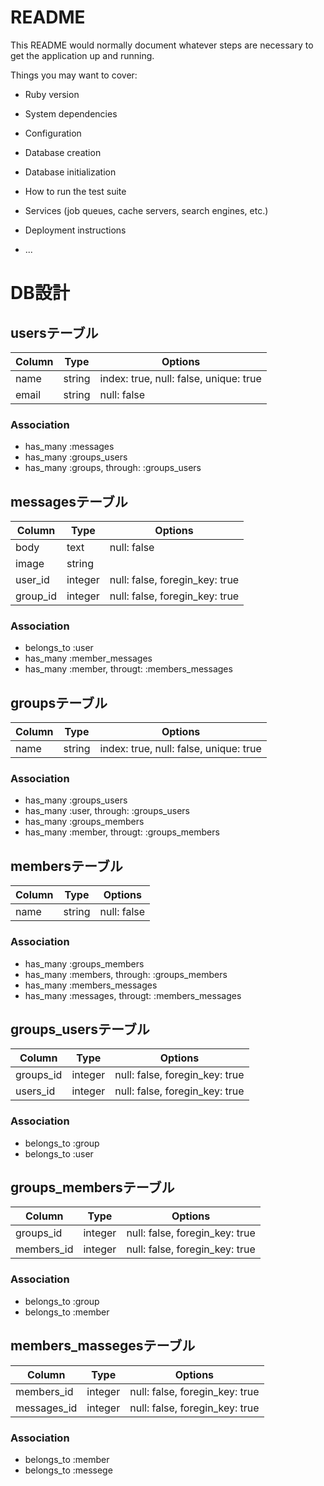 # README

This README would normally document whatever steps are necessary to get the
application up and running.

Things you may want to cover:

* Ruby version

* System dependencies

* Configuration

* Database creation

* Database initialization

* How to run the test suite

* Services (job queues, cache servers, search engines, etc.)

* Deployment instructions

* ...

# DB設計

## usersテーブル

|Column|Type|Options|
|------|----|-------|
|name|string|index: true, null: false, unique: true|
|email|string|null: false|

### Association
- has_many :messages
- has_many :groups_users
- has_many :groups, through: :groups_users

## messagesテーブル

|Column|Type|Options|
|------|----|-------|
|body|text|null: false|
|image|string||
|user_id|integer|null: false, foregin_key: true|
|group_id|integer|null: false, foregin_key: true|

### Association
- belongs_to :user
- has_many :member_messages
- has_many :member, througt: :members_messages

## groupsテーブル

|Column|Type|Options|
|------|----|-------|
|name|string|index: true, null: false, unique: true|

### Association
- has_many :groups_users
- has_many :user, through: :groups_users
- has_many :groups_members
- has_many :member, througt: :groups_members

## membersテーブル

|Column|Type|Options|
|------|----|-------|
|name|string|null: false|

### Association
- has_many :groups_members
- has_many :members, through: :groups_members
- has_many :members_messages
- has_many :messages, througt: :members_messages

## groups_usersテーブル

|Column|Type|Options|
|------|----|-------|
|groups_id|integer|null: false, foregin_key: true|
|users_id|integer|null: false, foregin_key: true|

### Association
- belongs_to :group
- belongs_to :user

## groups_membersテーブル

|Column|Type|Options|
|------|----|-------|
|groups_id|integer|null: false, foregin_key: true|
|members_id|integer|null: false, foregin_key: true|

### Association
- belongs_to :group
- belongs_to :member

## members_massegesテーブル

|Column|Type|Options|
|------|----|-------|
|members_id|integer|null: false, foregin_key: true|
|messages_id|integer|null: false, foregin_key: true|

### Association
- belongs_to :member
- belongs_to :messege

